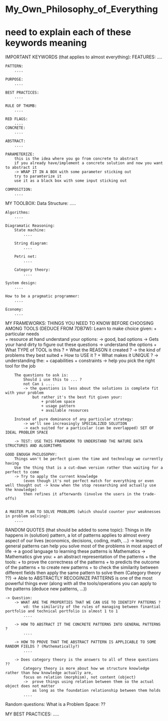 # My_Own_Philosophy_of_Everything

# need to explain each of these keywords meaning 
IMPORTANT KEYWORDS (that applies to almost everything):
	FEATURES:
        .... 

	PATTERN:
        ....

	PURPOSE:
        ....

	BEST PRACTICES:
        ....

	RULE OF THUMB:
        ....

	RED FLAGS:
        ....
    CONCRETE: 
        ....

    ABSTRACT: 
        ....

	PARAMETERIZE:  
        this is the idea where you go from concrete to abstract
        if you already have/implement a concrete solution and now you want to abstract it  
        -> WRAP IT IN A BOX with some parameter sticking out
        try to paramterize it  
        use it as a black box with some input sticking out 

    COMPOSITION:
        ....

MY TOOLBOX: 
    Data Structure:
        .....

    Algorithms: 
        ....

    Diagramatic Reasoning: 
        State machine:  
            ....

        String diagram:
            ....

        Petri net: 
            .... 

        Category theory:
            ....

    System design: 
        ....

    How to be a pragmatic programmer: 
        ....

    Economy: 
        ....


MY FRAMEWORKS: 
    THINGS YOU NEED TO KNOW BEFORE CHOOSING AMONG TOOLS (DEDUCE FROM 7DB7W): 
        Learn to make choice given:
            + particular needs  
            + resource at hand 
                understand your options: 
                    -> good, bad options 
                    -> Gets your hand dirty to figure out these questions -> understand the options
                        + What TYPE of TOOL is this ?
                        + What the REASON it created ? 
                            -> the kind of problems they best suited 
                        + How to USE it ? 
                        + What makes it UNIQUE ? 
                            -> understanding the: 
                                + capabilities 
                                + constraints 
                                -> help you pick the right tool for the job 

        The questions to ask is: 
            Should i use this to ... ?
            not Can i ....
            -> the questions is less about the solutions is complete fit with your problem
                but rather it's the best fit given your:
                    + problem space
                    + usage pattern 
                    + available resources 

        Instead of pure dominance of any particular strategy: 
            -> we'll see increasingly SPECIALIZED SOLUTION
            -> each suited for a particular (can be overlapped) SET OF IDEAL PROBLEM SPACE 

        -> TEST: USE THIS FRAMEWORK TO UNDERSTAND THE NATURE DATA STRUCTURES AND ALGORITHMS 

    GOOD ENOUGH PHILOSOPHY: 
        Things won't be perfect given the time and technology we currently having 
        Use the thing that is a cut-down version rather than waiting for a perfect to come 
        -> Try to apply the current knowledge 
            (even though it's not perfect match for everything or even well thought out -> know when the stop researching and actually use the knowledge) 
            then refines it afterwards (involve the users in the trade-offs) 


    A MASTER PLAN TO SOLVE PROBLEMS (which should counter your weaknesses in problem solving):
        ....

RANDOM QUOTES (that should be added to some topic):
    Things in life happens in (solution) pattern, a lot of patterns applies to almost every aspect of our lives (economics, decisions, coding, math, ...)
        -> learning general patterns can help you solve most of the problems in most aspect of life
        -> a good language to learning these patterns is Mathematics
        -> Mathematics give you: 
            + an abstract representation of the patterns 
            + the tools:
                + to prove the correctness of the patterns 
                + to predicts the outcome of the patterns
                + to create new patterns 
                + to check the similarity between different fields then apply the same pattern to solve them (Category theory ??)
        -> Able to ABSTRACTLY RECOGINIZE PATTERNS is one of the most powerful things ever (along with all the tools/operations you can apply to the patterns (deduce new patterns, ...))

    -> Question: 
        -> WHAT ARE THE PROPERTIES THAT WE CAN USE TO IDENTIFY PATTERNS ? 
            vd: the similarity of the rules of managing between finantial portfolio and technical portfolio is almost 1 to 1 
            ....

        -> HOW TO ABSTRACT IT THE CONCRETE PATTERNS INTO GENERAL PATTERNS ? 
            ....

        -> HOW TO PROVE THAT THE ABSTRACT PATTERN IS APPLICABLE TO SOME RANDOM FIELDS ? (Mathematically?)
            ....

        -> Does category theory is the answers to all of these questions ?? 
            Category theory is more about how we structure knowledge rather than how knowledge actually are,
            focus on relation (morphism), not content (object)  
            ->  prove things using relation between them so the actual object does not matter 
                as long as the foundation relationship between them holds  
            ....

Random questions: 
    What is a Problem Space: ?? 

MY BEST PRACTICES: 
    .....